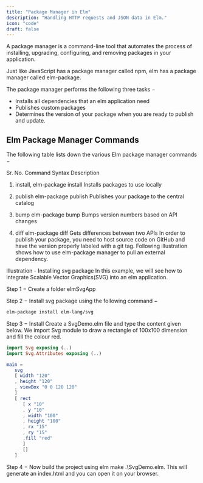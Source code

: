 ```yaml
---
title: "Package Manager in Elm"
description: "Handling HTTP requests and JSON data in Elm."
icon: "code"
draft: false
---
```


A package manager is a command-line tool that automates the process of installing, upgrading, configuring, and removing packages in your application.

Just like JavaScript has a package manager called npm, elm has a package manager called elm-package.

The package manager performs the following three tasks −

- Installs all dependencies that an elm application need
- Publishes custom packages
- Determines the version of your package when you are ready to publish and update.

## Elm Package Manager Commands
The following table lists down the various Elm package manager commands −

Sr. No.	Command	Syntax	Description
1.	install, elm-package install	Installs packages to use locally

2.	publish	elm-package publish	Publishes your package to the central catalog

3.	bump	elm-package bump	Bumps version numbers based on API changes

4.	diff	elm-package diff	Gets differences between two APIs
In order to publish your package, you need to host source code on GitHub and have the version properly labeled with a git tag. Following illustration shows how to use elm-package manager to pull an external dependency.

Illustration - Installing svg package
In this example, we will see how to integrate Scalable Vector Graphics(SVG) into an elm application.

Step 1 − Create a folder elmSvgApp

Step 2 − Install svg package using the following command −

```sh
elm-package install elm-lang/svg
```

Step 3 − Install Create a SvgDemo.elm file and type the content given below. We import Svg module to draw a rectangle of 100x100 dimension and fill the colour red.

```elm
import Svg exposing (..)
import Svg.Attributes exposing (..)

main =
   svg
   [ width "120"
   , height "120"
   , viewBox "0 0 120 120"
   ]
   [ rect
      [ x "10"
      , y "10"
      , width "100"
      , height "100"
      , rx "15"
      , ry "15"
      ,fill "red"
      ]
      []
   ]
```

Step 4 − Now build the project using elm make .\SvgDemo.elm. This will generate an index.html and you can open it on your browser.